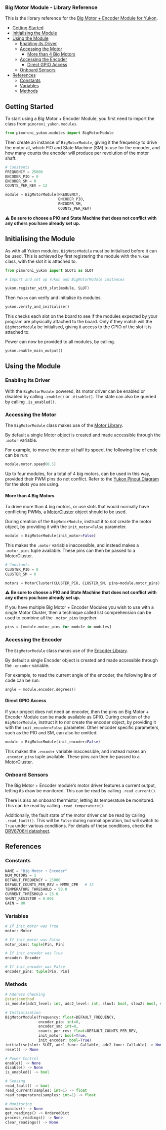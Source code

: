 ### Big Motor Module - Library Reference <!-- omit in toc -->

This is the library reference for the [Big Motor + Encoder Module for Yukon](https://pimoroni.com/yukon).

- [Getting Started](#getting-started)
- [Initialising the Module](#initialising-the-module)
- [Using the Module](#using-the-module)
  - [Enabling its Driver](#enabling-its-driver)
  - [Accessing the Motor](#accessing-the-motor)
    - [More than 4 Big Motors](#more-than-4-big-motors)
  - [Accessing the Encoder](#accessing-the-encoder)
    - [Direct GPIO Access](#direct-gpio-access)
  - [Onboard Sensors](#onboard-sensors)
- [References](#references)
  - [Constants](#constants)
  - [Variables](#variables)
  - [Methods](#methods)


## Getting Started

To start using a Big Motor + Encoder Module, you first need to import the class from `pimoroni_yukon.modules`.

```python
from pimoroni_yukon.modules import BigMotorModule
```

Then create an instance of `BigMotorModule`, giving it the frequency to drive the motor at, which PIO and State Machine (SM) to use for the encoder, and how many counts the encoder will produce per revolution of the motor shaft.

```python
# Constants
FREQUENCY = 25000
ENCODER_PIO = 0
ENCODER_SM = 0
COUNTS_PER_REV = 12

module = BigMotorModule(FREQUENCY,
                        ENCODER_PIO,
                        ENCODER_SM,
                        COUNTS_PER_REV)
```

:warning: **Be sure to choose a PIO and State Machine that does not conflict with any others you have already set up.**


## Initialising the Module

As with all Yukon modules, `BigMotorModule` must be initialised before it can be used. This is achieved by first registering the module with the `Yukon` class, with the slot it is attached to.

```python
from pimoroni_yukon import SLOT1 as SLOT

# Import and set up Yukon and BigMotorModule instances

yukon.register_with_slot(module, SLOT)
```

Then `Yukon` can verify and initialise its modules.

```python
yukon.verify_and_initialise()
```

This checks each slot on the board to see if the modules expected by your program are physically attached to the board. Only if they match will the `BigMotorModule` be initialised, giving it access to the GPIO of the slot it is attached to.

Power can now be provided to all modules, by calling.

```python
yukon.enable_main_output()
```

## Using the Module

### Enabling its Driver

With the `BigMotorModule` powered, its motor driver can be enabled or disabled by calling `.enable()` or `.disable()`. The state can also be queried by calling `.is_enabled()`.

### Accessing the Motor

The `BigMotorModule` class makes use of the [Motor Library](https://github.com/pimoroni/pimoroni-pico/blob/main/micropython/modules/motor/README.md).

By default a single Motor object is created and made accessible through the `.motor` variable.

For example, to move the motor at half its speed, the following line of code can be run:

```python
module.motor.speed(0.5)
```

Up to four modules, for a total of 4 big motors, can be used in this way, provided their PWM pins do not conflict. Refer to the [Yukon Pinout Diagram](../yukon_pinout_diagram.png) for the slots you are using.


#### More than 4 Big Motors

To drive more than 4 big motors, or use slots that would normally have conflicting PWMs, a [MotorCluster](https://github.com/pimoroni/pimoroni-pico/blob/main/micropython/modules/motor/README.md#motorcluster) object should to be used.

During creation of the `BigMotorModule`, instruct it to *not* create the motor object, by providing it with the `init_motor=False` parameter.

```python
module = BigMotorModule(init_motor=False)
```

This makes the `.motor` variable inaccessible, and instead makes a `.motor_pins` tuple available. These pins can then be passed to a MotorCluster.

```python
# Constants
CLUSTER_PIO = 0
CLUSTER_SM = 0

motors = MotorCluster(CLUSTER_PIO, CLUSTER_SM, pins=module.motor_pins)
```

:warning: **Be sure to choose a PIO and State Machine that does not conflict with any others you have already set up.**

If you have multiple Big Motor + Encoder Modules you wish to use with a single Motor Cluster, then a technique called list comprehension can be used to combine all the `.motor_pins` together.

```python
pins = [module.motor_pins for module in modules]
```


### Accessing the Encoder

The `BigMotorModule` class makes use of the [Encoder Library](https://github.com/pimoroni/pimoroni-pico/blob/main/micropython/modules/encoder/README.md).

By default a single Encoder object is created and made accessible through the `.encoder` variable.

For example, to read the current angle of the encoder, the following line of code can be run:

```python
angle = module.encoder.degrees()
```

#### Direct GPIO Access

If your project does not need an encoder, then the pins on Big Motor + Encoder Module can be made available as GPIO. During creation of the `BigMotorModule`, instruct it to *not* create the encoder object, by providing it with the `init_encoder=False` parameter. Other encoder specific parameters, such as the PIO and SM, can also be omitted.

```python
module = BigMotorModule(init_encoder=False)
```

This makes the `.encoder` variable inaccessible, and instead makes an `.encoder_pins` tuple available. These pins can then be passed to a MotorCluster.


### Onboard Sensors

The Big Motor + Encoder module's motor driver features a current output, letting its draw be monitored. This can be read by calling `.read_current()`.

There is also an onboard thermistor, letting its temperature be monitored. This can be read by calling `.read_temperature()`.

Additionally, the fault state of the motor driver can be read by calling `.read_fault()`. This will be `False` during normal operation, but will switch to `True` under various conditions. For details of these conditions, check the [DRV8706H datasheet](https://www.ti.com/lit/ds/symlink/drv8706-q1.pdf).


## References

### Constants

```python
NAME = "Big Motor + Encoder"
NUM_MOTORS = 1
DEFAULT_FREQUENCY = 25000
DEFAULT_COUNTS_PER_REV = MMME_CPR   # 12
TEMPERATURE_THRESHOLD = 50.0
CURRENT_THRESHOLD = 25.0
SHUNT_RESISTOR = 0.001
GAIN = 80
```

### Variables

```python
# If init_motor was True
motor: Motor

# If init_motor was False
motor_pins: tuple[Pin, Pin]

# If init_encoder was True
encoder: Encoder

# If init_encoder was False
encoder_pins: tuple[Pin, Pin]
```

### Methods

```python
# Address Checking
@staticmethod
is_module(adc1_level: int, adc2_level: int, slow1: bool, slow2: bool, slow3: bool) -> bool

# Initialisation
BigMotorModule(frequency: float=DEFAULT_FREQUENCY, 
               encoder_pio: int=0,
               encoder_sm: int=0,
               counts_per_rev: float=DEFAULT_COUNTS_PER_REV,
               init_motor: bool=True,
               init_encoder: bool=True)
initialise(slot: SLOT, adc1_func: Callable, adc2_func: Callable) -> None
reset() -> None

# Power Control
enable() -> None
disable() -> None
is_enabled() -> bool

# Sensing
read_fault() -> bool
read_current(samples: int=1) -> float
read_temperature(samples: int=1) -> float

# Monitoring
monitor() -> None
get_readings() -> OrderedDict
process_readings() -> None
clear_readings() -> None
```
